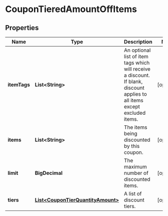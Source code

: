 

# CouponTieredAmountOffItems


## Properties

| Name | Type | Description | Notes |
|------------ | ------------- | ------------- | -------------|
|**itemTags** | **List&lt;String&gt;** | An optional list of item tags which will receive a discount.  If blank, discount applies to all items except excluded items. |  [optional] |
|**items** | **List&lt;String&gt;** | The items being discounted by this coupon. |  [optional] |
|**limit** | **BigDecimal** | The maximum number of discounted items. |  [optional] |
|**tiers** | [**List&lt;CouponTierQuantityAmount&gt;**](CouponTierQuantityAmount.md) | A list of discount tiers. |  [optional] |



